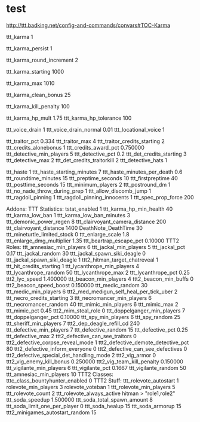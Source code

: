 # test

http://ttt.badking.net/config-and-commands/convars#TOC-Karma

ttt_karma 1

ttt_karma_persist 1

ttt_karma_round_increment 2

ttt_karma_starting 1000

ttt_karma_max 1010

ttt_karma_clean_bonus 25

ttt_karma_kill_penalty 100

ttt_karma_hp_mult 1.75
ttt_karma_hp_tolerance 100

ttt_voice_drain 1
ttt_voice_drain_normal 0.01
ttt_locational_voice 1

ttt_traitor_pct 0.334
ttt_traitor_max 4
ttt_traitor_credits_starting 2
ttt_credits_alonebonus 1
ttt_credits_award_pct 0.750000 
ttt_detective_min_players 5
ttt_detective_pct 0.2
ttt_det_credits_starting 3
ttt_detective_max 2
ttt_det_credits_traitorkill 2
ttt_detective_hats 1

ttt_haste 1
ttt_haste_starting_minutes 7
ttt_haste_minutes_per_death 0.6
ttt_roundtime_minutes 15
ttt_preptime_seconds 10
ttt_firstpreptime 40
ttt_posttime_seconds 15
ttt_minimum_players 2
ttt_postround_dm 1
ttt_no_nade_throw_during_prep 1
ttt_allow_discomb_jump 1
ttt_ragdoll_pinning 1
ttt_ragdoll_pinning_innocents 1
ttt_spec_prop_force 200


Addons:
	TTT Statistics:
	tstat_enabled 1
	ttt_karma_hp_min_health 40
	ttt_karma_low_ban 1
	ttt_karma_low_ban_minutes 3
	ttt_demonic_power_regen 8
	ttt_clairvoyant_camera_distance 200
	ttt_clairvoyant_distance 1400
	DeathNote_DeathTime 30
	ttt_mineturtle_limited_stock 0
	ttt_enlarge_scale 1.8
	ttt_enlarge_dmg_multiplier 1.35
	ttt_beartrap_escape_pct 0.10000 
TTT2 Roles:
	ttt_amnesiac_min_players 6
	ttt_jackal_min_players 5
	ttt_jackal_pct 0.17
	ttt_jackal_random 30
	ttt_jackal_spawn_siki_deagle 0
	ttt_jackal_spawn_siki_deagle 1
	ttt2_hitman_target_chatreveal 1
	ttt_hit_credits_starting 1
	ttt_lycanthrope_min_players 4
	ttt_lycanthrope_random 50
	ttt_lycanthrope_max 2
	ttt_lycanthrope_pct 0.25
	ttt2_lyc_speed 1.400000
	ttt_beacon_min_players 4
	ttt2_beacon_min_buffs 0
	ttt2_beacon_speed_boost 0.150000
	ttt_medic_random 30
	ttt_medic_min_players 6
	ttt2_med_medigun_self_heal_per_tick_uber 2
	ttt_necro_credits_starting 3
	ttt_necromancer_min_players 6
	ttt_necromancer_random 40
	ttt_mimic_min_players 6
	ttt_mimic_max 2
	ttt_mimic_pct 0.45
	ttt2_mim_steal_role 0
	ttt_doppelganger_min_players 7
	ttt_doppelganger_pct 0.10000
	ttt_spy_min_players 6
    ttt_spy_random 25
	ttt_sheriff_min_players 7
	ttt2_dep_deagle_refill_cd 240
	ttt_defective_min_players 7
	ttt_defective_random 15
	ttt_defective_pct 0.25
	ttt_defective_max 2
	ttt2_defective_can_see_traitors 0
	ttt2_defective_corpse_reveal_mode 1
	ttt2_defective_demote_detective_pct 80
	ttt2_defective_inform_everyone 0
	ttt2_defective_can_see_defectives 0
	ttt2_defective_special_det_handling_mode 2
	ttt2_vig_armor 0
	ttt2_vig_enemy_kill_bonus 0.250000
	ttt2_vig_team_kill_penalty 0.150000
	ttt_vigilante_min_players 6
	ttt_vigilante_pct 0.1667
	ttt_vigilante_random 50
	ttt_amnesiac_min_players 10
TTT2 Classes:
    tttc_class_bountyhunter_enabled 0
TTT2 Stuff:
	ttt_rolevote_autostart 1
	rolevote_min_players 3
	rolevote_voteban 1
	ttt_rolevote_min_players 5
	ttt_rolevote_count 2
	ttt_rolevote_always_active hitman	  >    "role1,role2"
    ttt_soda_speedup 1.500000
    ttt_soda_total_spawn_amount 8
    ttt_soda_limit_one_per_player 0
    ttt_soda_healup 15
    ttt_soda_armorup 15
    ttt2_minigames_autostart_random 15
